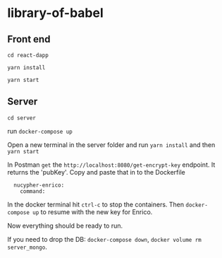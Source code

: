 # library-of-babel

## Front end

`cd react-dapp`

`yarn install`

`yarn start`


## Server

`cd server`

run `docker-compose up`

Open a new terminal in the server folder and run `yarn install` and then `yarn start`

In Postman `get` the `http://localhost:8080/get-encrypt-key` endpoint. It returns the 'pubKey'. Copy and paste that in to the Dockerfile
```
  nucypher-enrico:
    command:
```
In the docker terminal hit `ctrl-c` to stop the containers. Then `docker-compose up` to resume with the new key for Enrico.

Now everything should be ready to run.

If you need to drop the DB: `docker-compose down`, `docker volume rm server_mongo`.
